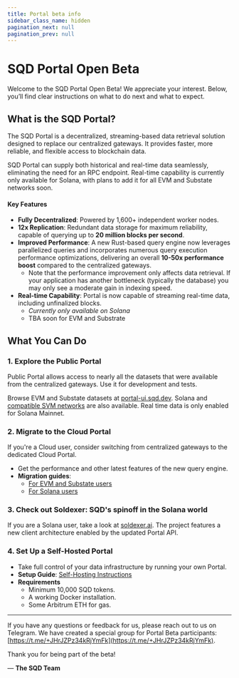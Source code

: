 ```yaml
---
title: Portal beta info
sidebar_class_name: hidden
pagination_next: null
pagination_prev: null
---
```


# SQD Portal Open Beta

Welcome to the SQD Portal Open Beta! We appreciate your interest. Below, you’ll find clear instructions on what to do next and what to expect.

## What is the SQD Portal?

The SQD Portal is a decentralized, streaming-based data retrieval solution designed to replace our centralized gateways. It provides faster, more reliable, and flexible access to blockchain data.

SQD Portal can supply both historical and real-time data seamlessly, eliminating the need for an RPC endpoint. Real-time capability is currently only available for Solana, with plans to add it for all EVM and Substate networks soon.

#### Key Features

- **Fully Decentralized**: Powered by 1,600+ independent worker nodes.
- **12x Replication**: Redundant data storage for maximum reliability, capable of querying up to **20 million blocks per second**.
- **Improved Performance**: A new Rust-based query engine now leverages parallelized queries and incorporates numerous query execution performance optimizations, delivering an overall **10-50x performance boost** compared to the centralized gateways.
  + Note that the performance improvement only affects data retrieval. If your application has another bottleneck (typically the database) you may only see a moderate gain in indexing speed.
- **Real-time Capability**: Portal is now capable of streaming real-time data, including unfinalized blocks.
  + _Currently only available on Solana_
  + TBA soon for EVM and Substrate

## What You Can Do

### 1. Explore the Public Portal

Public Portal allows access to nearly all the datasets that were available from the centralized gateways. Use it for development and tests.

Browse EVM and Substate datasets at [portal-ui.sqd.dev](https://portal-ui.sqd.dev/). Solana and [compatible SVM networks](/subsquid-network/reference/networks/#solana-and-compatibles) are also available. Real time data is only enabled for Solana Mainnet.

### 2. Migrate to the Cloud Portal

If you're a Cloud user, consider switching from centralized gateways to the dedicated Cloud Portal.
- Get the performance and other latest features of the new query engine.
- **Migration guides**:
  - [For EVM and Substate users](/cloud/resources/migrate-to-portal-on-evm-or-substrate)
  - [For Solana users](/cloud/resources/migrate-to-portal-on-solana)

### 3. Check out Soldexer: SQD's spinoff in the Solana world

If you are a Solana user, take a look at [soldexer.ai](https://soldexer.ai). The project features a new client architecture enabled by the updated Portal API.

### 4. Set Up a Self-Hosted Portal

- Take full control of your data infrastructure by running your own Portal.
- **Setup Guide**: [Self-Hosting Instructions](/subsquid-network/participate/portal)
- **Requirements**
  - Minimum 10,000 SQD tokens.
  - A working Docker installation.
  - Some Arbitrum ETH for gas.

----

If you have any questions or feedback for us, please reach out to us on Telegram. We have created a special group for Portal Beta participants: [https://t.me/+JHrJZPz34kRjYmFk](https://t.me/+JHrJZPz34kRjYmFk). 

Thank you for being part of the beta! 

— **The SQD Team**
